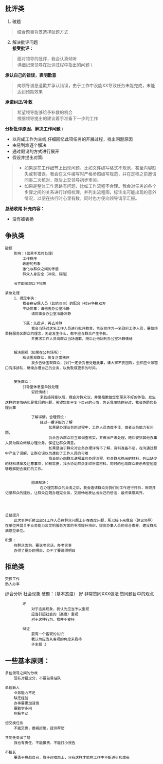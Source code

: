 ## 批评类
1. 破题
> 结合题目背景选择破题方式 
> 
2. 解决批评问题 \
**接受批评：**
> 面对领导的批评，我会认真倾听\
> 详细记录领导在批评过程中指出的问题 \

**承认自己的错误，表明歉意**
> 向领导诚恳道歉并承认错误，由于工作中没能XX导致任务未能完成，未能达到预期效果

**承诺纠正/补救**
> 希望领导能够给予补救的机会 \
> 根据领导提出的建议着手准备下一步的工作


**分析批评原因，解决工作问题** \
- 以完成工作为主线,仔细回忆此项任务的开展过程，找出问题原因
- 由易到难逐个解决
- 通过假设的方式进行展开
- 假设并提出对策:
> - 如果是在工作细节上出现问题，比如文件编写格式不规范，甚至内容缺失或有错误。我会在文件编写时严格参照编写规范，并在定稿之前邀请同事二次核对，随后上交领导初步审阅。
> - 如果是整体工作思路有问题，比如工作流程不合理。我会对任务的各个步骤之间的关系进行详细梳理，并列出流程图，标注出可能出现的意外情况，以便在执行时心里有数，同时也方便向领导请示汇报。

**总结收尾**
**补充内容：**
- 没有被表扬


## 争执类
    破题
        影响：（如果不及时处理）
            工作秩序
            政府的形象
            激化与群众之间的矛盾
            群众人身安全（冲突、踩踏）

        会立即采取以下措施

    紧急处理
        1、搞定争执：
            我会在安保人员（其他同事）的配合下拉开争执双方
            平级同事：请他去办公室冷静
                请同事会办公室冷静冷静

            下属：先批评，再去冷静
                我会当场对这名工作人员进行批评教育，告诉他作为一名政府工作人员，要始终秉持服务区群众的理念，无论发生什么，都不应与群众产生争执。
                并要求工作人员向群众当场道歉，随后让他回到办公室冷静情绪


        解决围观（如果在公共场所）：
            劝说围观群众，恢复正常秩序
                我会告诉围观群众，我们一定会妥善处理此事，请大家不要围观，去相应业务窗口有序排队，继续办理自己的业务，以免耽误更多的时间。


        安抚群众：
            引导至休息室单独处理
                安抚情绪：
                    来到接待室以后，我会对群众说，非常抱歉给您您带来不好的体验，发生这样的事情确实是我们的问题，希望您能平复下自己的心情，告诉我事情的经过，我会协助您处理此事

                了解详情，合理假设：
                    经过一番详细的了解
                        如果是办理业务的过程中，工作人员态度不佳，或者业务能力有问题，
                        我会告诉群众将立即调查核实，并做出严肃处理，随后安排其他办事人员为群众继续办理业务，保证让群众满意。
                        如果是由于群众对业务办理详情不了解，资料准备不足，在沟通过程中产生了误解，让群众误以为遭到了工作人员的刁难
                        我会耐心向群众讲解业务办理流程，检查群众携带的材料，列出缺少的材料清单及注意事项，如有需要，我会协助群众复印所需材料。同时的也向群众表示希望他能够理解配合我们的工作。


                圆满解决：
                    在办理完群众的业务之后，我会邀请群众对我们的工作进行评价，听取并记录群众的建议。让群众在既办理完业务，又顺畅地表达出自己的想法，最终满意离开。




    总结提升
        此次事件折射出部分工作人员在群众问题上存在态度问题，所以接下来我会（建议领导）在单位开展关于业务能力及文明服务方面的专项提升培训，提高办事人员的综合素养，建设群众满意型单位。

    积累：
        在群众面前，要说老实话，办老实事
        办得了要办的明白，办不了要说得明白


## 拒绝类
    交换工作
    熟人办事

综合分析
    社会现象
        破题：（基本态度）
            好
                非常赞同XXX做法
                赞同题目中的观点

            坏
                对于这类现象，我认为应当予以重视
                应当引起社会的（高度）重视
                对于这种行为，我并不支持

            辩证
                要有一个客观的认识
                我认为应当从客观的角度来看待
                子主题 3





## 一些基本原则：
    多位领导之间的分歧
        没有对错之分，不要轻易站队

    单位新人
        业务能力不足
        缺乏经验
        办事要更加谨慎
        要勤学多问
        积极主动

    想交换任务
        不能交换，委婉拒绝，提供帮助

    共同任务出了错
        我也有责任，不能推责，不能打小报告

    不擅长
        要勇于挑战自己，敢于迎难而上，只有这样才能在工作中不断进步和成长


